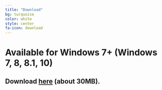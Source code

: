 ```yaml
---
title: "Download"
bg: turquoise
color: white
style: center
fa-icon: download
---
```


# Available for Windows 7+ (Windows 7, 8, 8.1, 10)

## Download <a href="https://github.com/bbougot/Yak/releases/download/0.0.1/Setup.exe">here</a> (about 30MB).